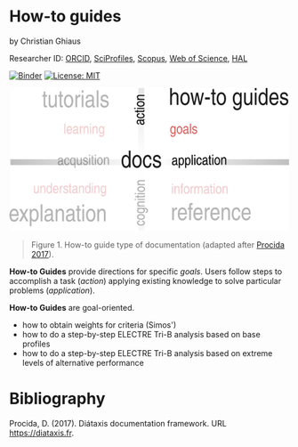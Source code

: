 # How-to guides

by Christian Ghiaus

Researcher ID: [ORCID](https://orcid.org/0000-0001-5561-1245), [SciProfiles](https://sciprofiles.com/profile/2970335), [Scopus](https://www.scopus.com/authid/detail.uri?authorId=6603390490), [Web of Science](https://www.webofscience.com/wos/author/record/1651371), [HAL](https://cv.hal.science/cghiaus)

[![Binder](https://mybinder.org/badge_logo.svg)](https://mybinder.org/v2/gh/cghiaus/ELECTRE_Tri/HEAD)
[![License: MIT](https://img.shields.io/badge/License-MIT-yellow.svg)](https://github.com/cghiaus/dm4bem_book/blob/main/LICENSE)

![Documentation](../../figs/docs_how-to.svg)

> Figure 1. How-to guide type of documentation (adapted after [Procida 2017](https://diataxis.fr)).

__How-to Guides__ provide directions for specific _goals_. Users follow steps to accomplish a task (_action_)
applying existing knowledge to solve particular problems (_application_).

__How-to Guides__ are goal-oriented.

- how to obtain weights for criteria (Simos')
- how to do a step-by-step ELECTRE Tri-B analysis based on base profiles
- how to do a step-by-step ELECTRE Tri-B analysis based on extreme levels of alternative  performance


# Bibliography
Procida, D. (2017). Diátaxis documentation framework. URL https://diataxis.fr.
